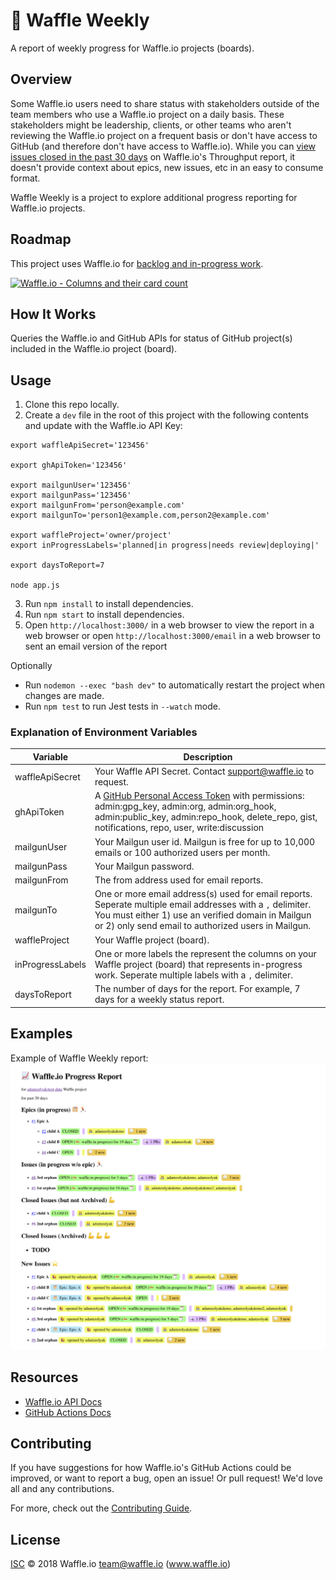 # 📆 Waffle Weekly

A report of weekly progress for Waffle.io projects (boards).

## Overview

Some Waffle.io users need to share status with stakeholders outside of the team members who use a Waffle.io project on a daily basis. These stakeholders might be leadership, clients, or other teams who aren't reviewing the Waffle.io project on a frequent basis or don't have access to GitHub (and therefore don't have access to Waffle.io). While you can [view issues closed in the past 30 days](https://help.waffle.io/faq/done-column-closing-issues/can-i-viewed-my-archived-issues) on Waffle.io's Throughput report, it doesn't provide context about epics, new issues, etc in an easy to consume format.

Waffle Weekly is a project to explore additional progress reporting for Waffle.io projects.

## Roadmap

This project uses Waffle.io for [backlog and in-progress work](https://waffle.io/waffleio/waffleio-weekly).

[![Waffle.io - Columns and their card count](https://badge.waffle.io/waffleio/waffleio-weekly.svg?columns=all)](https://waffle.io/waffleio/waffleio-weekly)

## How It Works

Queries the Waffle.io and GitHub APIs for status of GitHub project(s) included in the Waffle.io project (board).

## Usage

1. Clone this repo locally.
2. Create a `dev` file in the root of this project with the following contents and update with the Waffle.io API Key:

```
export waffleApiSecret='123456'

export ghApiToken='123456'

export mailgunUser='123456'
export mailgunPass='123456'
export mailgunFrom='person@example.com'
export mailgunTo='person1@example.com,person2@example.com'

export waffleProject='owner/project'
export inProgressLabels='planned|in progress|needs review|deploying|'

export daysToReport=7

node app.js
```

3. Run `npm install` to install dependencies.
4. Run `npm start` to install dependencies.
5. Open `http://localhost:3000/` in a web browser to view the report in a web browser or open `http://localhost:3000/email` in a web browser to sent an email version of the report

Optionally

- Run `nodemon --exec "bash dev"` to automatically restart the project when changes are made.
- Run `npm test` to run Jest tests in `--watch` mode.

### Explanation of Environment Variables

| Variable         | Description                                                                                                                                                                                                                                             |
| ---------------- | ------------------------------------------------------------------------------------------------------------------------------------------------------------------------------------------------------------------------------------------------------- |
| waffleApiSecret  | Your Waffle API Secret. Contact support@waffle.io to request.                                                                                                                                                                                           |
| ghApiToken       | A [GitHub Personal Access Token](https://blog.github.com/2013-05-16-personal-api-tokens/) with permissions: admin:gpg_key, admin:org, admin:org_hook, admin:public_key, admin:repo_hook, delete_repo, gist, notifications, repo, user, write:discussion |
| mailgunUser      | Your Mailgun user id. Mailgun is free for up to 10,000 emails or 100 authorized users per month.                                                                                                                                                        |
| mailgunPass      | Your Mailgun password.                                                                                                                                                                                                                                  |
| mailgunFrom      | The from address used for email reports.                                                                                                                                                                                                                |
| mailgunTo        | One or more email address(s) used for email reports. Seperate multiple email addresses with a `,` delimiter. You must either 1) use an verified domain in Mailgun or 2) only send email to authorized users in Mailgun.                                 |
| waffleProject    | Your Waffle project (board).                                                                                                                                                                                                                            |
| inProgressLabels | One or more labels the represent the columns on your Waffle project (board) that represents in-progress work. Seperate multiple labels with a `,` delimiter.                                                                                            |
| daysToReport     | The number of days for the report. For example, 7 days for a weekly status report.                                                                                                                                                                      |

## Examples

Example of Waffle Weekly report:
![GitHub Logo](./docs/example1.png)

## Resources

- [Waffle.io API Docs](https://docs.waffle.io/)
- [GitHub Actions Docs](https://developer.github.com/actions/)

## Contributing

If you have suggestions for how Waffle.io's GitHub Actions could be improved, or want to report a bug, open an issue! Or pull request! We'd love all and any contributions.

For more, check out the [Contributing Guide](CONTRIBUTING.md).

## License

[ISC](LICENSE) © 2018 Waffle.io <team@waffle.io> (www.waffle.io)

